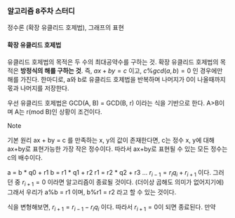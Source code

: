 ### 알고리즘 8주차 스터디
정수론 (확장 유클리드 호제법), 그래프의 표현

#### 확장 유클리드 호제법
유클리드 호제법의 목적은 두 수의 최대공약수를 구하는 것.
확장 유클리드 호제법의 목적은 **방정식의 해를 구하는 것**.
즉, $ax+by=c$ 이고, $c\%gcd(a, b)=0$ 인 경우에만 해를 가진다.
한마디로, a와 b로 유클리드 호제법을 반복하며 나머지가 0이 나올때까지 몫과 나머지를 저장한다.

우선 유클리드 호제법은 GCD(A, B) = GCD(B, r) 이라는 식을 기반으로 한다. A>B이며 A는 r(mod B)인 상황이 조건이다.

> [!NOTE]
> 기본 원리
ax + by = c 를 만족하는 x, y의 값이 존재한다면,
c는 정수 x, y에 대해 ax+by로 표현가능한 가장 작은 정수이다.
따라서 ax+by로 표현될 수 있는 모든 정수는 c의 배수이다.

a = b * q0 + r1
b = r1 * q1 + r2
r1 = r2 * q2 + r3 ... 
$r_{i-1} = r_{i}q_{i}+r_{i+1}$
이다. 그러던 중 $r_{i+1}=0$ 이라면 알고리즘이 종료될 것이다. (더이상 곱해도 의미가 없어지기에)
그래서 우리가 a%b = r1 이며, b%r1 = r2 라고 할 수 있는 것이다.

식을 변형해보면, $r_{i+1}=r_{i-1}-r_{i}q_{i}$ 이다. 따라서 $r_{i+1}=0$이 되면 종료된다. 만약 